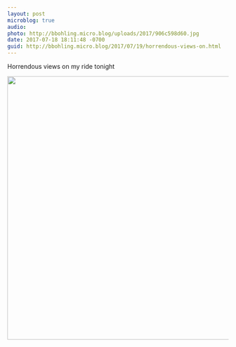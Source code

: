 ```yaml
---
layout: post
microblog: true
audio: 
photo: http://bbohling.micro.blog/uploads/2017/906c598d60.jpg
date: 2017-07-18 18:11:48 -0700
guid: http://bbohling.micro.blog/2017/07/19/horrendous-views-on.html
---
```

Horrendous views on my ride tonight

<img src="http://bbohling.micro.blog/uploads/2017/906c598d60.jpg" width="600" height="600" style="height: auto" />
